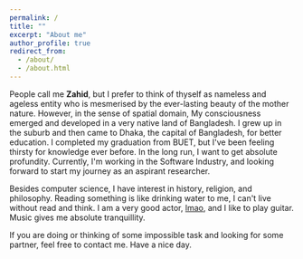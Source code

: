 ```yaml
---
permalink: /
title: ""
excerpt: "About me"
author_profile: true
redirect_from: 
  - /about/
  - /about.html
---
```


People call me **Zahid**, but I prefer to think of thyself as nameless and ageless entity who is 
mesmerised by the ever-lasting beauty of the mother nature. However, in the sense of spatial domain, 
My consciousness emerged and developed in a very native land of Bangladesh. I grew up in the suburb 
and then came to Dhaka, the capital of Bangladesh, for better education. I completed my graduation 
from BUET, but I've been feeling thirsty for knowledge ever before. In the long run, I want to get
absolute profundity. Currently, I'm working in the Software Industry, and looking forward to start 
my journey as an aspirant researcher. <br>

Besides computer science, I have interest in history, religion, and philosophy. Reading something is 
like drinking water to me, I can't live without read and think. I am a very good actor,
[lmao](https://www.youtube.com/watch?v=dmC-O1CBsV4&t=631s), and I like to play guitar. Music gives me 
absolute tranquillity. <br>

If you are doing or thinking of some impossible task and looking for some partner, feel free to contact
me. Have a nice day.

